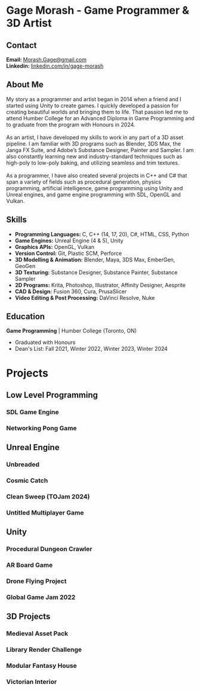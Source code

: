 <!--
**GageM/GageM** is a ✨ _special_ ✨ repository because its `README.md` (this file) appears on your GitHub profile.
-->
<h1>Gage Morash - Game Programmer & 3D Artist</h1>

 <h2>Contact</h2> <!-- Contact -->
 <p>
   <strong>Email: </strong><a href="mailto:morash.gage@gmail.com">Morash.Gage@gmail.com</a>
   <br>
   <strong>Linkedin: </strong><a href="https://linkedin.com/in/gage-morash">linkedin.com/in/gage-morash</a>
 </p>

 <h2>About Me</h2> <!-- About Me -->
 <p> 
  <div>
    My story as a programmer and artist began in 2014 when a friend and I started using Unity to create games. 
    I quickly developed a passion for creating beautiful worlds and bringing them to life. 
    That passion led me to attend Humber College for an Advanced Diploma in Game Programming and to graduate from the program with Honours in 2024.
  </div>
  <br>
  <div>
    As an artist, I have developed my skills to work in any part of a 3D asset pipeline. 
    I am familiar with 3D programs such as Blender, 3DS Max, the Janga FX Suite, and Adobe’s Substance Designer, Painter and Sampler.  
    I am also constantly learning new and industry-standard techniques such as high-poly to low-poly baking, and utilizing seamless and trim textures.
  </div>
  <br>
  <div>
    As a programmer, I have also created several projects in C++ and C# that span a variety of fields such as procedural generation, physics programming, artificial intelligence, game programming using Unity and Unreal engines, and game engine programming with SDL, OpenGL and Vulkan.
  </div>
 </p>

 <h2>Skills</h2> <!-- Skills -->
 <p>
   <ul>     
     <li><strong>Programming Languages:</strong> C, C++ (14, 17, 20), C#, HTML, CSS, Python </li>
     <li><strong>Game Engines:</strong> Unreal Engine (4 & 5), Unity </li>
     <li><strong>Graphics APIs:</strong> OpenGL, Vulkan </li>
     <li><strong>Version Control:</strong> Git, Plastic SCM, Perforce </li>
     <li><strong>3D Modelling & Animation:</strong> Blender, Maya, 3DS Max, EmberGen, GeoGen </li>
     <li><strong>3D Texturing:</strong> Substance Designer, Substance Painter, Substance Sampler </li>
     <li><strong>2D Programs:</strong> Krita, Photoshop, Illustrator, Affinity Designer, Aesprite </li>
     <li><strong>CAD & Design:</strong> Fusion 360, Cura, PrusaSlicer </li>
     <li><strong>Video Editing & Post Processing:</strong> DaVinci Resolve, Nuke </li>   
   </ul>
</p>

 <h2>Education</h2> <!-- Education -->
 <p>
   <strong>Game Programming</strong> | Humber College (Toronto, ON)
   <ul>
     <li>Graduated with Honours</li>
     <li>Dean's List: Fall 2021, Winter 2022, Winter 2023, Winter 2024
   </ul>
 </p>
 

 <h1>Projects</h1>

 <h2>Low Level Programming</h2> <!-- Low Level Projects -->

 <h3>SDL Game Engine</h3>

 <h3>Networking Pong Game</h3>

 <h2>Unreal Engine</h2> <!-- Unreal Engine Projects -->

 <h3>Unbreaded</h3>

 <h3>Cosmic Catch</h3>

 <h3>Clean Sweep (TOJam 2024)</h3>

 <h3>Untitled Multiplayer Game</h3>

 <h2>Unity</h2> <!-- Unity Engine Projects -->

 <h3>Procedural Dungeon Crawler</h3>
 
 <h3>AR Board Game</h3>

 <h3>Drone Flying Project</h3>

 <h3>Global Game Jam 2022</h3>

 <h2>3D Projects</h2> <!-- 3D Projects -->

 <h3>Medieval Asset Pack</h3>
 
 <h3>Library Render Challenge</h3>

 <h3>Modular Fantasy House</h3>

 <h3>Victorian Interior</h3>

 
